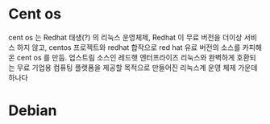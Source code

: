 # Cent os

cent os 는 Redhat 태생(?) 의 리눅스 운영체제, Redhat 이 무료 버전을 더이상 서비스 하지 않고, centos 프로젝트와 redhat 합작으로 red hat 유료 버전의 소스를 카피해온 cent os 를 만듬. 업스트림 소스인 레드햇 엔터프라이즈 리눅스와 완벽하게 호환되는 무료 기업용 컴퓨팅 플랫폼을 제공할 목적으로 만들어진 리눅스계 운영 체제 가운데 하나다

# Debian 
